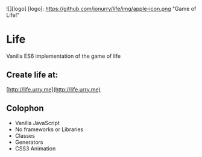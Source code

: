 ![][logo]
[logo]: https://github.com/jonurry/life/img/apple-icon.png "Game of Life!"

# Life

Vanilla ES6 implementation of the game of life

## Create life at:

[http://life.urry.me](http://life.urry.me)

## Colophon

* Vanilla JavaScript
* No frameworks or Libraries
* Classes
* Generators
* CSS3 Animation
